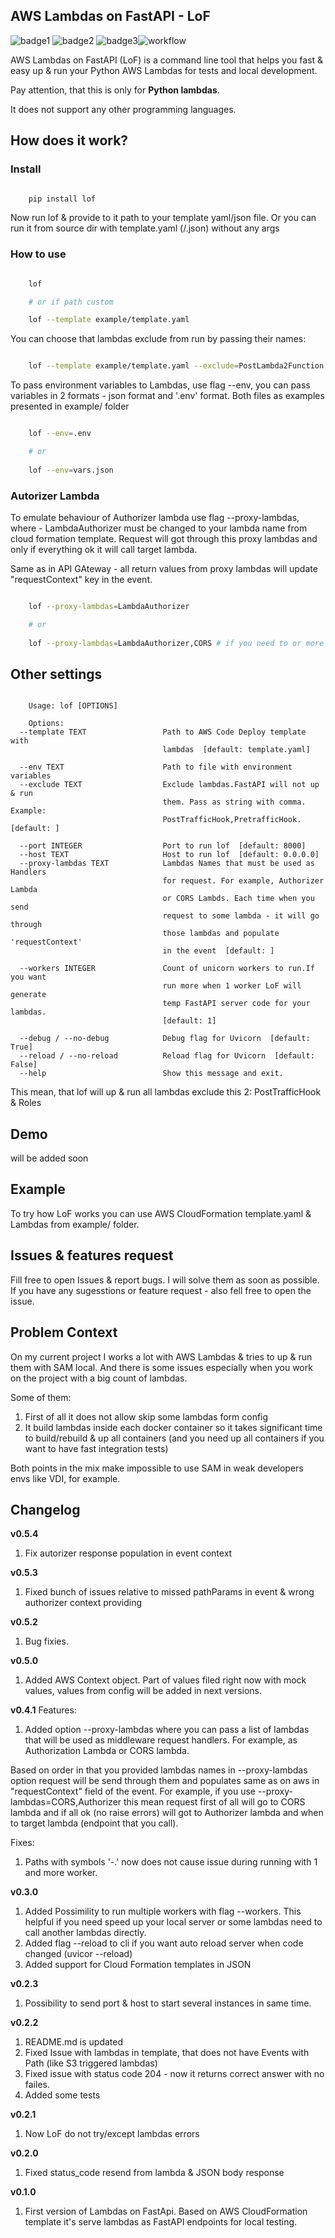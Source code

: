 ## AWS Lambdas on FastAPI - LoF
![badge1](https://img.shields.io/pypi/v/lof) ![badge2](https://img.shields.io/pypi/l/lof) ![badge3](https://img.shields.io/pypi/pyversions/lof)![workflow](https://github.com/xnuinside/lof/actions/workflows/main.yml/badge.svg)

AWS Lambdas on FastAPI (LoF) is a command line tool that helps you fast & easy up & run your Python AWS Lambdas for tests and local development. 

Pay attention, that this is only for **Python lambdas**.

It does not support any other programming languages.

## How does it work?

### Install

```bash

    pip install lof

```

Now run lof & provide to it path to your template yaml/json file.
Or you can run it from source dir with template.yaml (/.json) without any args

### How to use

```bash

    lof

    # or if path custom

    lof --template example/template.yaml

```

You can choose that lambdas exclude from run by passing their names:

```bash

    lof --template example/template.yaml --exclude=PostLambda2Function

```


To pass environment variables to Lambdas, use flag --env, you can pass variables in 2 formats - json format and '.env' format. Both files as examples presented in example/ folder

```bash

    lof --env=.env

    # or 
    
    lof --env=vars.json

```

### Autorizer Lambda

To emulate behaviour of Authorizer lambda use flag --proxy-lambdas, where - LambdaAuthorizer must be changed to your lambda name from cloud formation template. Request will got through this proxy lambdas and only if everything ok it will call target lambda.

Same as in API GAteway - all return values from proxy lambdas will update "requestContext" key in the event.

```bash

    lof --proxy-lambdas=LambdaAuthorizer

    # or 
    
    lof --proxy-lambdas=LambdaAuthorizer,CORS # if you need to or more proxy lambdas

```

## Other settings

```text

    Usage: lof [OPTIONS]

    Options:
  --template TEXT                 Path to AWS Code Deploy template with
                                  lambdas  [default: template.yaml]

  --env TEXT                      Path to file with environment variables
  --exclude TEXT                  Exclude lambdas.FastAPI will not up & run
                                  them. Pass as string with comma. Example:
                                  PostTrafficHook,PretrafficHook.  [default: ]

  --port INTEGER                  Port to run lof  [default: 8000]
  --host TEXT                     Host to run lof  [default: 0.0.0.0]
  --proxy-lambdas TEXT            Lambdas Names that must be used as Handlers
                                  for request. For example, Authorizer Lambda
                                  or CORS Lambds. Each time when you send
                                  request to some lambda - it will go through
                                  those lambdas and populate 'requestContext'
                                  in the event  [default: ]

  --workers INTEGER               Count of unicorn workers to run.If you want
                                  run more when 1 worker LoF will generate
                                  temp FastAPI server code for your lambdas.
                                  [default: 1]

  --debug / --no-debug            Debug flag for Uvicorn  [default: True]
  --reload / --no-reload          Reload flag for Uvicorn  [default: False]
  --help                          Show this message and exit.

```

This mean, that lof will up & run all lambdas exclude this 2: PostTrafficHook & Roles

## Demo

will be added soon


## Example
To try how LoF works you can use AWS CloudFormation template.yaml & Lambdas from example/ folder.


## Issues & features request

Fill free to open Issues & report bugs. I will solve them as soon as possible. If you have any sugesstions or feature request - also fell free to open the issue.

## Problem Context

On my current project I works a lot with AWS Lambdas & tries to up & run them with SAM local. 
And there is some issues especially when you work on the project with a big count of lambdas.

Some of them:

1) First of all it does not allow skip some lambdas form config
2) It build lambdas inside each docker container so it takes significant time to build/rebuild & up all containers (and you need up all containers if you want to have fast integration tests)

Both points in the mix make impossible to use SAM in weak developers envs like VDI, for example.


## Changelog
**v0.5.4**
1. Fix autorizer response population in event context

**v0.5.3**
1. Fixed bunch of issues relative to missed pathParams in event & wrong authorizer context providing

**v0.5.2**
1. Bug fixies.

**v0.5.0**
1. Added AWS Context object. Part of values filed right now with mock values, values from config will be added in next versions.

**v0.4.1**
Features:
1. Added option --proxy-lambdas where you can pass a list of lambdas that will be used as middleware request handlers. 
For example, as Authorization Lambda or CORS lambda.

Based on order in that you provided lambdas names in --proxy-lambdas option request will be send through them and populates same as on aws in "requestContext" field of the event.
For example, if you use --proxy-lambdas=CORS,Authorizer this mean request first of all will go to CORS lambda and if all ok (no raise errors) will got to Authorizer lambda and when to target lambda (endpoint that you call).

Fixes:
1. Paths with symbols '-.' now does not cause issue during running with 1 and more worker.

**v0.3.0**
1. Added Possimility to run multiple workers with flag --workers. 
This helpful if you need speed up your local server or some lambdas need to call another lambdas directly.
2. Added flag --reload to cli if you want auto reload server when code changed (uvicor --reload)
3. Added support for Cloud Formation templates in JSON


**v0.2.3**
1. Possibility to send port & host to start several instances in same time.


**v0.2.2**
1. README.md is updated
2. Fixed Issue with lambdas in template, that does not have Events with Path (like S3 triggered lambdas)
3. Fixed issue with status code 204 - now it returns correct answer with no failes.
4. Added some tests

**v0.2.1**
1. Now LoF do not try/except lambdas errors

**v0.2.0**
1. Fixed status_code resend from lambda & JSON body response

**v0.1.0**
1. First version of Lambdas on FastApi. 
Based on AWS CloudFormation template it's serve lambdas as FastAPI endpoints for local testing.
